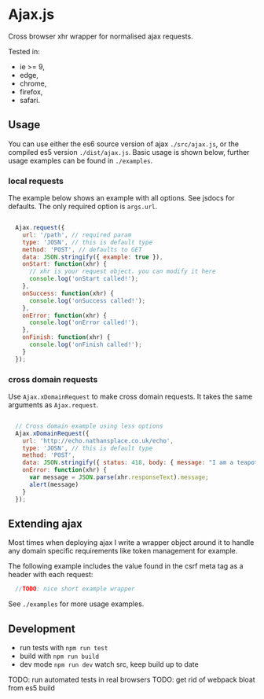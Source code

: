 # Ajax.js

Cross browser xhr wrapper for normalised ajax requests.

Tested in:

* ie >= 9,
* edge,
* chrome,
* firefox,
* safari.

## Usage

You can use either the es6 source version of ajax `./src/ajax.js`, or the
compiled es5 version `./dist/ajax.js`. Basic usage is shown below, further usage
examples can be found in `./examples`.

### local requests

The example below shows an example with all options. See jsdocs for defaults.
The only required option is `args.url`.

```javascript

  Ajax.request({
    url: '/path', // required param
    type: 'JOSN', // this is default type
    method: 'POST', // defaults to GET
    data: JSON.stringify({ example: true }),
    onStart: function(xhr) {
      // xhr is your request object. you can modify it here
      console.log('onStart called!');
    },
    onSuccess: function(xhr) {
      console.log('onSuccess called!');
    },
    onError: function(xhr) {
      console.log('onError called!');
    },
    onFinish: function(xhr) {
      console.log('onFinish called!');
    }
  });
```

### cross domain requests

Use `Ajax.xDomainRequest` to make cross domain requests. It takes the same arguments
as `Ajax.request`.

```javascript

  // Cross domain example using less options
  Ajax.xDomainRequest({
    url: 'http://echo.nathansplace.co.uk/echo',
    type: 'JOSN', // this is default type
    method: 'POST',
    data: JSON.stringify({ status: 418, body: { message: "I am a teapot!" } }),
    onError: function(xhr) {
      var message = JSON.parse(xhr.responseText).message;
      alert(message)
    }
  });
```

## Extending ajax

Most times when deploying ajax I write a wrapper object around it to handle any
domain specific requirements like token management for example.

The following example includes the value found in the csrf meta tag as a header
with each request:

```javascript
  //TODO: nice short example wrapper
```

See `./examples` for more usage examples.

## Development

* run tests with `npm run test`
* build with `npm run build`
* dev mode `npm run dev` watch src, keep build up to date

TODO: run automated tests in real browsers
TODO: get rid of webpack bloat from es5 build

